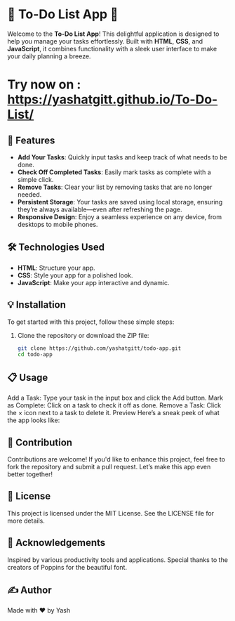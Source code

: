 # 🌟 To-Do List App 🌟

Welcome to the **To-Do List App**! This delightful application is designed to help you manage your tasks effortlessly. Built with **HTML**, **CSS**, and **JavaScript**, it combines functionality with a sleek user interface to make your daily planning a breeze.
# Try now on : https://yashatgitt.github.io/To-Do-List/

## 🚀 Features

- **Add Your Tasks**: Quickly input tasks and keep track of what needs to be done.
- **Check Off Completed Tasks**: Easily mark tasks as complete with a simple click.
- **Remove Tasks**: Clear your list by removing tasks that are no longer needed.
- **Persistent Storage**: Your tasks are saved using local storage, ensuring they’re always available—even after refreshing the page.
- **Responsive Design**: Enjoy a seamless experience on any device, from desktops to mobile phones.

## 🛠 Technologies Used

- **HTML**: Structure your app.
- **CSS**: Style your app for a polished look.
- **JavaScript**: Make your app interactive and dynamic.

## 💡 Installation

To get started with this project, follow these simple steps:

1. Clone the repository or download the ZIP file:
   ```bash
   git clone https://github.com/yashatgitt/todo-app.git
   cd todo-app
## 📋 Usage
Add a Task: Type your task in the input box and click the Add button.
Mark as Complete: Click on a task to check it off as done.
Remove a Task: Click the × icon next to a task to delete it.
Preview
Here’s a sneak peek of what the app looks like:


## 🤝 Contribution
Contributions are welcome! If you'd like to enhance this project, feel free to fork the repository and submit a pull request. Let’s make this app even better together!

## 📜 License
This project is licensed under the MIT License. See the LICENSE file for more details.

## 🎉 Acknowledgements
Inspired by various productivity tools and applications.
Special thanks to the creators of Poppins for the beautiful font.
## ✍️ Author
Made with ❤️ by Yash

